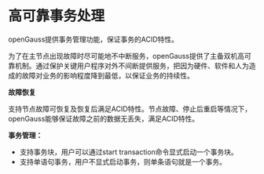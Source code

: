 # 高可靠事务处理<a name="ZH-CN_TOPIC_0241663029"></a>

openGauss提供事务管理功能，保证事务的ACID特性。

为了在主节点出现故障时尽可能地不中断服务，openGauss提供了主备双机高可靠机制。通过保护关键用户程序对外不间断提供服务，把因为硬件、软件和人为造成的故障对业务的影响程度降到最低，以保证业务的持续性。

**故障恢复**

支持节点故障可恢复及恢复后满足ACID特性。节点故障、停止后重启等情况下，openGauss能够保证故障之前的数据无丢失，满足ACID特性。

**事务管理：**

-   支持事务块，用户可以通过start transaction命令显式启动一个事务块。
-   支持单语句事务，用户不显式启动事务，则单条语句就是一个事务。

